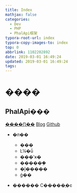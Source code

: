 ```yaml
---
title: Index
mathjax: false
categories:
  - Dev
  - PHP
  - PhalApi框架
typora-root-url: index
typora-copy-images-to: index
top: 0
abbrlink: 1102202892
date: 2019-03-01 16:49:24
updated: 2019-03-01 16:49:24
tags:
---
```



# ���� 
 	
## PhalApi��� 
[����Ԥ��](PhalApi���.md)    [Blog](http://blog.kuma8866.top/posts/745665408/)     [Github](https://github.com/KumaDocCenter/PHP/blob/master/doc/md/PhalApi���/PhalApi���.md)
 
* �п��
  * ���
  * Ŀ¼�ṹ
  * ���ʽӿ�
  * ������֤
  * �ĵ�����
  * ģ��



* ������ С�����ֲ�ͼ
 
